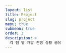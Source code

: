 ```yaml
---
layout: list
title: Project
slug: project
menu: true
submenu: true
order: 3
description: >
  각 팀 별 개발 진행 상황 공유
---
```

